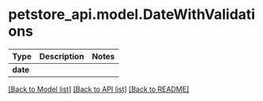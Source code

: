 # petstore_api.model.DateWithValidations

Type | Description | Notes
------------- | ------------- | -------------
**date** |  | 

[[Back to Model list]](../../README.md#documentation-for-models) [[Back to API list]](../../README.md#documentation-for-api-endpoints) [[Back to README]](../../README.md)

